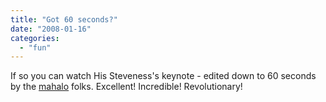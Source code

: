 ```yaml
---
title: "Got 60 seconds?"
date: "2008-01-16"
categories: 
  - "fun"
---
```


If so you can watch His Steveness's keynote - edited down to 60 seconds by the [mahalo](http://daily.mahalo.com/2008/01/16/md038-the-steve-jobs-90-minute-keynote-in-60-seconds/) folks. Excellent! Incredible! Revolutionary!
